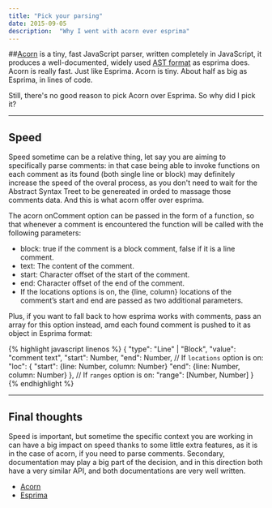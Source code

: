 ```yaml
---
title: "Pick your parsing"
date: 2015-09-05
description:  "Why I went with acorn ever esprima"
---
```



##[Acorn](https://github.com/marijnh/acorn) is a tiny, fast JavaScript parser, written completely in JavaScript, it produces a well-documented, widely used [AST format](https://developer.mozilla.org/en-US/docs/SpiderMonkey/Parser_API) as esprima does. Acorn is really fast. Just like Esprima. Acorn is tiny. About half as big as Esprima, in lines of code.

Still, there's no good reason to pick Acorn over Esprima. So why did I pick it?

* * *

## Speed 
Speed sometime can be a relative thing, let say you are aiming to specifically parse comments: in that case being able to invoke functions on each comment as its found (both single line or block) may definitely increase the speed of the overal process, as you don't need to wait for the Abstract Syntax Treet to be genereated in orded to massage those comments data. And this is what acorn offer over esprima.

The acorn onComment option can be passed in the form of a function, so that whenever a comment is encountered the function will be called with the following parameters:

- block: true if the comment is a block comment, false if it is a line comment.
- text: The content of the comment.
- start: Character offset of the start of the comment.
- end: Character offset of the end of the comment.
- If the locations options is on, the {line, column} locations of the comment’s start and end are passed as two additional parameters.

Plus, if you want to fall back to how esprima works with comments, pass an array for this option instead, amd each found comment is pushed to it as object in Esprima format:

{% highlight javascript linenos %}
{
  "type": "Line" | "Block",
  "value": "comment text",
  "start": Number,
  "end": Number,
  // If `locations` option is on:
  "loc": {
    "start": {line: Number, column: Number}
    "end": {line: Number, column: Number}
  },
  // If `ranges` option is on:
  "range": [Number, Number]
}
{% endhighlight %}


***
## Final thoughts

Speed is important, but sometime the specific context you are working in can have a big impact on speed thanks to some little extra features, as it is in the case of acorn, if you need to parse comments. Secondary, documentation may play a big part of the decision, and in this direction both have a very similar API, and both documentations are very well written.

- [Acorn](http://marijnhaverbeke.nl/blog/acorn.html)
- [Esprima](http://esprima.org/)

